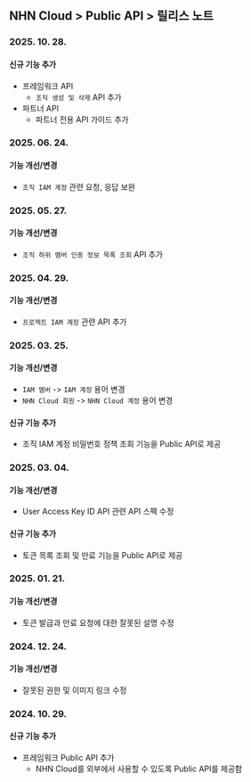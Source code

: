 ## NHN Cloud > Public API > 릴리스 노트

### 2025. 10. 28.
#### 신규 기능 추가

- 프레임워크 API
    - `조직 생성 및 삭제` API 추가
- 파트너 API
    - 파트너 전용 API 가이드 추가

### 2025. 06. 24.
#### 기능 개선/변경

- `조직 IAM 계정` 관련 요청, 응답 보완


### 2025. 05. 27.
#### 기능 개선/변경

- `조직 하위 멤버 인증 정보 목록 조회` API 추가

### 2025. 04. 29.
#### 기능 개선/변경

- `프로젝트 IAM 계정` 관련 API 추가

### 2025. 03. 25.
#### 기능 개선/변경

- `IAM 멤버` -> `IAM 계정` 용어 변경
- `NHN Cloud 회원` -> `NHN Cloud 계정` 용어 변경

#### 신규 기능 추가

- 조직 IAM 계정 비밀번호 정책 조회 기능을 Public API로 제공

### 2025. 03. 04.
#### 기능 개선/변경

- User Access Key ID API 관련 API 스펙 수정

#### 신규 기능 추가

- 토큰 목록 조회 및 만료 기능을 Public API로 제공

### 2025. 01. 21.
#### 기능 개선/변경

- 토큰 발급과 만료 요청에 대한 잘못된 설명 수정

### 2024. 12. 24.
#### 기능 개선/변경

- 잘못된 권한 및 이미지 링크 수정

### 2024. 10. 29.
#### 신규 기능 추가

- 프레임워크 Public API 추가
    - NHN Cloud를 외부에서 사용할 수 있도록 Public API를 제공함